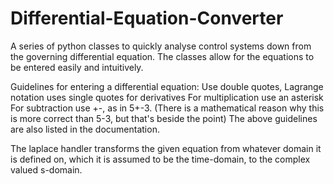 # Differential-Equation-Converter
A series of python classes to quickly analyse control systems down from the governing differential equation.
The classes allow for the equations to be entered easily and intuitively. 

Guidelines for entering a differential equation:
  Use double quotes, Lagrange notation uses single quotes for derivatives
  For multiplication use an asterisk
  For subtraction use +-, as in 5+-3. (There is a mathematical reason why this is more correct than 5-3, but that's beside the point)
The above guidelines are also listed in the documentation.

The laplace handler transforms the given equation from whatever domain it is defined on, which it is assumed to be the time-domain,
to the complex valued s-domain.
